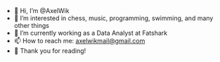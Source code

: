 - 👋 Hi, I’m @AxelWik
- 👀 I’m interested in chess, music, programming, swimming, and many other things
- 🌱 I’m currently working as a Data Analyst at Fatshark
- 📫 How to reach me: axelwikmail@gmail.com
- 🐣 Thank you for reading!

<!---
AxelWik/AxelWik is a ✨ special ✨ repository because its `README.md` (this file) appears on your GitHub profile.
You can click the Preview link to take a look at your changes.
--->
